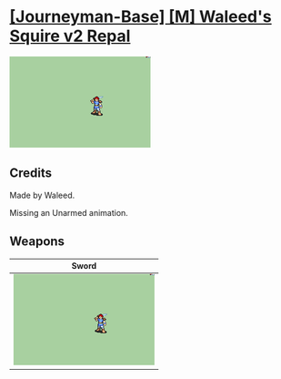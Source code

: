 # [\[Journeyman-Base\] \[M\] Waleed's Squire v2 Repal](../%5BJourneyman-Base%5D%20%5BM%5D%20Waleed's%20Squire%20v2%20Repal)

<img src="./1.%20Sword/Sword_000.png" alt="[Journeyman-Base] [M] Waleed's Squire v2 Repal standing" />

## Credits

Made by Waleed.

Missing an Unarmed animation.

## Weapons


|Sword |
|  :---: |
| <img alt="Sword animation" src="./1.%20Sword/Sword.gif" /> |
